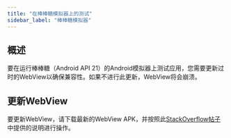 ```yaml
---
title: "在棒棒糖模拟器上的测试"
sidebar_label: "棒棒糖模拟器"
---
```


## 概述

要在运行棒棒糖（Android API 21）的Android模拟器上测试应用，您需要更新过时的WebView以确保兼容性。如果不进行此更新，WebView将会崩溃。

## 更新WebView

要更新WebView，请下载最新的WebView APK，并按照此[StackOverflow帖子](https://stackoverflow.com/a/79514205/3289338)中提供的说明进行操作。